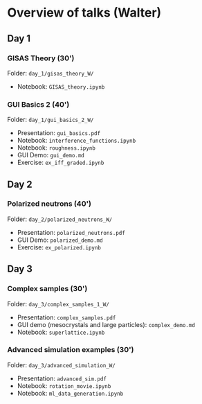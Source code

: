 # Overview of talks (Walter)

## Day 1

### GISAS Theory (30')

Folder: `day_1/gisas_theory_W/`

* Notebook: `GISAS_theory.ipynb`

### GUI Basics 2 (40')

Folder: `day_1/gui_basics_2_W/`

* Presentation: `gui_basics.pdf`
* Notebook: `interference_functions.ipynb`
* Notebook: `roughness.ipynb`
* GUI Demo: `gui_demo.md`
* Exercise: `ex_iff_graded.ipynb`

## Day 2

### Polarized neutrons (40')

Folder: `day_2/polarized_neutrons_W/`

* Presentation: `polarized_neutrons.pdf`
* GUI Demo: `polarized_demo.md`
* Exercise: `ex_polarized.ipynb`

## Day 3

### Complex samples (30')

Folder: `day_3/complex_samples_1_W/`

* Presentation: `complex_samples.pdf`
* GUI demo (mesocrystals and large particles): `complex_demo.md`
* Notebook: `superlattice.ipynb`

### Advanced simulation examples (30')

Folder: `day_3/advanced_simulation_W/`

* Presentation: `advanced_sim.pdf`
* Notebook: `rotation_movie.ipynb`
* Notebook: `ml_data_generation.ipynb`